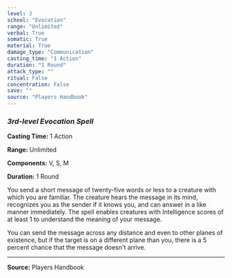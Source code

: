 ```yaml
---
level: 3
school: "Evocation"
range: "Unlimited"
verbal: True
somatic: True
material: True
damage_type: "Communication"
casting_time: "1 Action"
duration: "1 Round"
attack_type: ""
ritual: False
concentration: False
save: ""
source: "Players Handbook"
---
```


### *3rd-level Evocation Spell*

**Casting Time:** 1 Action

**Range:** Unlimited

**Components:** V, S, M

**Duration:** 1 Round

You send a short message of twenty-five words or less to a creature with which you are familiar. The creature hears the message in its mind, recognizes you as the sender if it knows you, and can answer in a like manner immediately. The spell enables creatures with Intelligence scores of at least 1 to understand the meaning of your message.
 
 You can send the message across any distance and even to other planes of existence, but if the target is on a different plane than you, there is a 5 percent chance that the message doesn't arrive.

---
**Source:** Players Handbook
